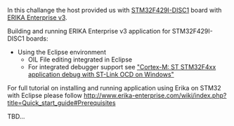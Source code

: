In this challange the host provided us with [STM32F429I-DISC1](https://www.st.com/en/evaluation-tools/32f429idiscovery.html) board with [ERIKA Enterprise v3](http://www.erika-enterprise.com/). 

Building and running ERIKA Enterprise v3 application for STM32F429I-DISC1 boards:

- Using the Eclipse environment 
  - OIL File editing integrated in Eclipse
  - For integrated debugger support see ["Cortex-M: ST STM32F4xx application debug with ST-Link OCD on Windows"](http://www.erika-enterprise.com/wiki/index.php?title=ST:STM32F4xx_-_Application_debug_with_ST-Link_OCD_on_Windows)

For full tutorial on installing and running application using Erika on STM32 with Eclipse please follow http://www.erika-enterprise.com/wiki/index.php?title=Quick_start_guide#Prerequisites


TBD...
